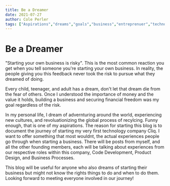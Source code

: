 ```yaml
---
title: Be a Dreamer
date: 2021-07-27
author: Cole Perler
tags: ["Aspirations","dreams","goals","business","entreprenuer","technology"]
---
```


# Be a Dreamer

"Starting your own business is risky". This is the most common reaction you get when you tell someone you're starting your own business. In reality, the people giving you this feedback never took the risk to pursue what they dreamed of doing. 

Every child, teenager, and adult has a dream, don't let that dream die from the fear of others. Once I understood the importance of money and the value it holds, building a business and securing financial freedom was my goal regardless of the risk.

In my personal life, I dream of advernturing around the world, experiencing new cultures, and revoluationizing the global process of recylcing. Funny enough, that is one of my aspirations. The reason for starting this blog is to document the journey of starting my very first technology company Cliq.  I want to offer something that most wouldnt, the actual experiences people go through when starting a business. There will be posts from myself, and all the other founding members, each will be talking about experiences from our respective roles within this company, Code Development, Product Design, and Business Processes. 

This blog will be useful for anyone who also dreams of starting their business but might not know the rights things to do and when to do them. Looking forward to meeting everyone involved in our journey! 
